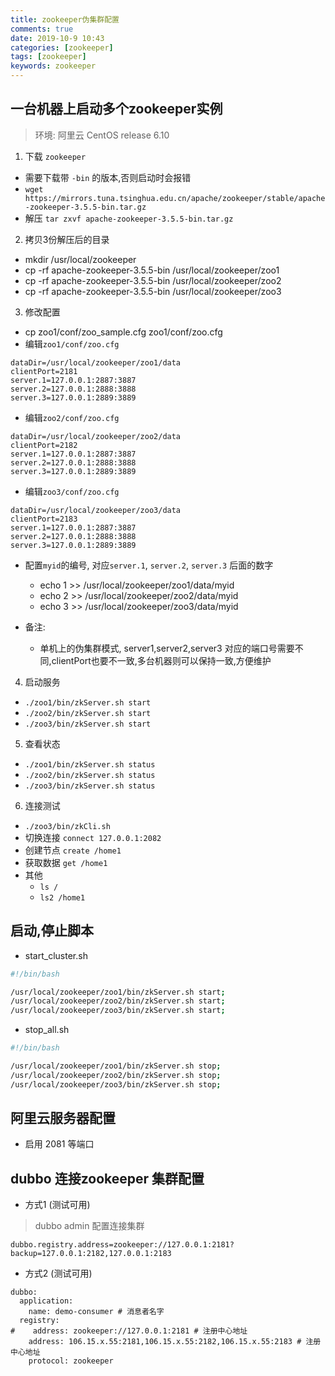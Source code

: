 ```yaml
---
title: zookeeper伪集群配置
comments: true
date: 2019-10-9 10:43
categories: [zookeeper]
tags: [zookeeper]
keywords: zookeeper
---
```


## 一台机器上启动多个zookeeper实例
> 环境: 阿里云 CentOS release 6.10

1. 下载 `zookeeper` 
- 需要下载带 `-bin` 的版本,否则启动时会报错
- `wget https://mirrors.tuna.tsinghua.edu.cn/apache/zookeeper/stable/apache-zookeeper-3.5.5-bin.tar.gz`
- 解压 `tar zxvf apache-zookeeper-3.5.5-bin.tar.gz`

2. 拷贝3份解压后的目录 
- mkdir /usr/local/zookeeper
- cp -rf apache-zookeeper-3.5.5-bin /usr/local/zookeeper/zoo1
- cp -rf apache-zookeeper-3.5.5-bin /usr/local/zookeeper/zoo2
- cp -rf apache-zookeeper-3.5.5-bin /usr/local/zookeeper/zoo3

3. 修改配置
- cp zoo1/conf/zoo_sample.cfg zoo1/conf/zoo.cfg
- 编辑`zoo1/conf/zoo.cfg`
```
dataDir=/usr/local/zookeeper/zoo1/data
clientPort=2181
server.1=127.0.0.1:2887:3887
server.2=127.0.0.1:2888:3888
server.3=127.0.0.1:2889:3889
```
- 编辑`zoo2/conf/zoo.cfg`
```
dataDir=/usr/local/zookeeper/zoo2/data
clientPort=2182
server.1=127.0.0.1:2887:3887
server.2=127.0.0.1:2888:3888
server.3=127.0.0.1:2889:3889
```
- 编辑`zoo3/conf/zoo.cfg`
```
dataDir=/usr/local/zookeeper/zoo3/data
clientPort=2183
server.1=127.0.0.1:2887:3887
server.2=127.0.0.1:2888:3888
server.3=127.0.0.1:2889:3889
```

- 配置`myid`的编号, 对应`server.1`, `server.2`, `server.3` 后面的数字
  - echo 1 >> /usr/local/zookeeper/zoo1/data/myid
  - echo 2 >> /usr/local/zookeeper/zoo2/data/myid
  - echo 3 >> /usr/local/zookeeper/zoo3/data/myid

- 备注:
  - 单机上的伪集群模式, server1,server2,server3 对应的端口号需要不同,clientPort也要不一致,多台机器则可以保持一致,方便维护

4. 启动服务
- `./zoo1/bin/zkServer.sh start`   
- `./zoo2/bin/zkServer.sh start`   
- `./zoo3/bin/zkServer.sh start`   

5. 查看状态
- `./zoo1/bin/zkServer.sh status`   
- `./zoo2/bin/zkServer.sh status`   
- `./zoo3/bin/zkServer.sh status`   

6. 连接测试
- `./zoo3/bin/zkCli.sh`
- 切换连接 `connect 127.0.0.1:2082`
- 创建节点 `create /home1`
- 获取数据 `get /home1`
- 其他
  - `ls /`
  - `ls2 /home1`

## 启动,停止脚本
- start_cluster.sh
```sh
#!/bin/bash

/usr/local/zookeeper/zoo1/bin/zkServer.sh start;
/usr/local/zookeeper/zoo2/bin/zkServer.sh start;
/usr/local/zookeeper/zoo3/bin/zkServer.sh start;
```

- stop_all.sh
```sh
#!/bin/bash

/usr/local/zookeeper/zoo1/bin/zkServer.sh stop;
/usr/local/zookeeper/zoo2/bin/zkServer.sh stop;
/usr/local/zookeeper/zoo3/bin/zkServer.sh stop;
```

## 阿里云服务器配置
- 启用 2081 等端口


## dubbo 连接zookeeper 集群配置
- 方式1 (测试可用)
> dubbo admin 配置连接集群 
```
dubbo.registry.address=zookeeper://127.0.0.1:2181?backup=127.0.0.1:2182,127.0.0.1:2183
```

- 方式2 (测试可用)
```
dubbo:
  application:
    name: demo-consumer # 消息者名字
  registry:
#    address: zookeeper://127.0.0.1:2181 # 注册中心地址
    address: 106.15.x.55:2181,106.15.x.55:2182,106.15.x.55:2183 # 注册中心地址
    protocol: zookeeper
```

